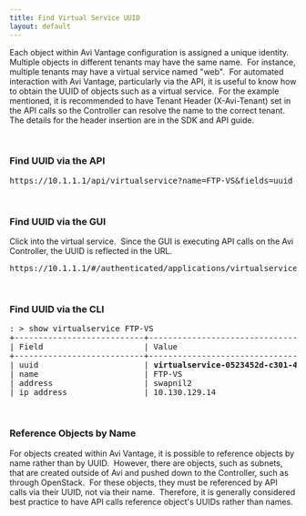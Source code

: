 ```yaml
---
title: Find Virtual Service UUID
layout: default
---
```

Each object within Avi Vantage configuration is assigned a unique identity.  Multiple objects in different tenants may have the same name.  For instance, multiple tenants may have a virtual service named "web".  For automated interaction with Avi Vantage, particularly via the API, it is useful to know how to obtain the UUID of objects such as a virtual service.  For the example mentioned, it is recommended to have Tenant Header (X-Avi-Tenant) set in the API calls so the Controller can resolve the name to the correct tenant. The details for the header insertion are in the SDK and API guide.

 

### Find UUID via the API

<pre>https://10.1.1.1/api/virtualservice?name=FTP-VS&amp;fields=uuid</pre>

 

### Find UUID via the GUI

Click into the virtual service.  Since the GUI is executing API calls on the Avi Controller, the UUID is reflected in the URL.
<pre>https://10.1.1.1/#/authenticated/applications/virtualservice/<strong>virtualservice-0523452d-c301-4817-a5e0-ee66b95bd287</strong>/analytics?timeframe=6h</pre>

 

### Find UUID via the CLI

<pre>: &gt; show virtualservice FTP-VS
+---------------------------+-----------------------------------------------------+
| Field                     | Value                                               |
+---------------------------+-----------------------------------------------------+
| uuid                      | <strong>virtualservice-0523452d-c301-4817-a5e0-ee66b95bd287</strong> |
| name                      | FTP-VS                                              |
| address                   | swapnil2                                            |
| ip_address                | 10.130.129.14                                       |</pre>

 

### Reference Objects by Name

For objects created within Avi Vantage, it is possible to reference objects by name rather than by UUID.  However, there are objects, such as subnets, that are created outside of Avi and pushed down to the Controller, such as through OpenStack.  For these objects, they must be referenced by API calls via their UUID, not via their name.  Therefore, it is generally considered best practice to have API calls reference object's UUIDs rather than names.

 
